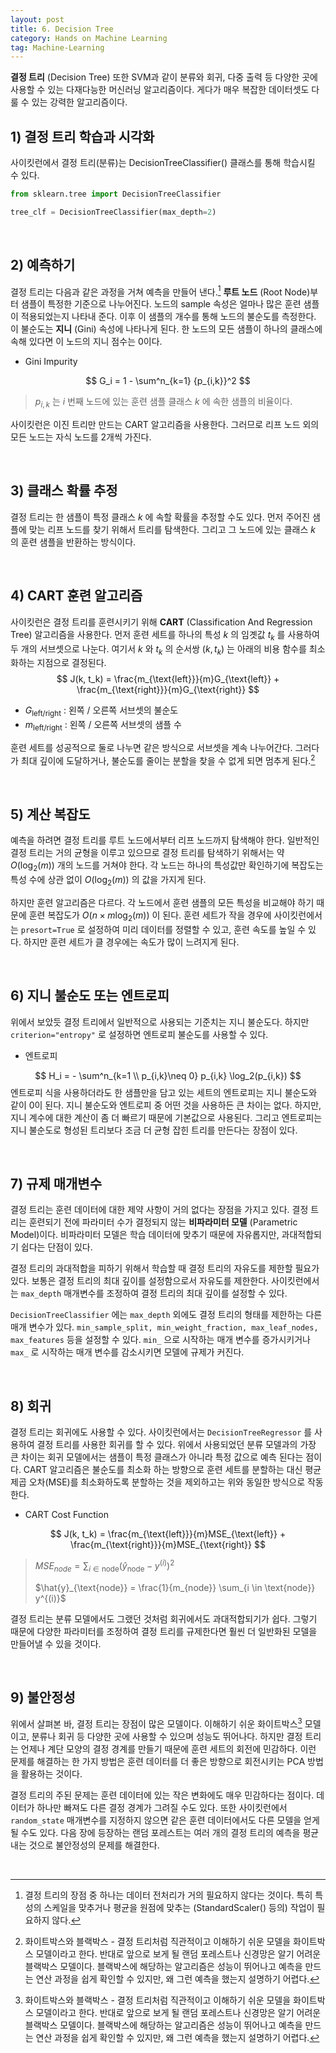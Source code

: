 ```yaml
---
layout: post
title: 6. Decision Tree
category: Hands on Machine Learning
tag: Machine-Learning
---
```






**결정 트리** (Decision Tree) 또한 SVM과 같이 분류와 회귀, 다중 출력 등 다양한 곳에 사용할 수 있는 다재다능한 머신러닝 알고리즘이다. 게다가 매우 복잡한 데이터셋도 다룰 수 있는 강력한 알고리즘이다.



## 1) 결정 트리 학습과 시각화

사이킷런에서 결정 트리(분류)는 DecisionTreeClassifier() 클래스를 통해 학습시킬 수 있다.

```python
from sklearn.tree import DecisionTreeClassifier

tree_clf = DecisionTreeClassifier(max_depth=2)
```

<br/>

## 2) 예측하기

결정 트리는 다음과 같은 과정을 거쳐 예측을 만들어 낸다.[^1] **루트 노드** (Root Node)부터 샘플이 특정한 기준으로 나누어진다. 노드의 sample 속성은 얼마나 많은 훈련 샘플이 적용되었는지 나타내 준다. 이후 이 샘플의 개수를 통해 노드의 불순도를 측정한다. 이 불순도는 **지니** (Gini) 속성에 나타나게 된다. 한 노드의 모든 샘플이 하나의 클래스에 속해 있다면 이 노드의 지니 점수는 0이다.

- Gini Impurity

$$
G_i = 1 - \sum^n_{k=1} {p_{i,k}}^2
$$
>  $p_{i,k}$ 는 $i$ 번째 노드에 있는 훈련 샘플 클래스 $k$ 에 속한 샘플의 비율이다.

사이킷런은 이진 트리만 만드는 CART 알고리즘을 사용한다. 그러므로 리프 노드 외의 모든 노드는 자식 노드를 2개씩 가진다. 

<br/>

## 3) 클래스 확률 추정

결정 트리는 한 샘플이 특정 클래스 $k$ 에 속할 확률을 추정할 수도 있다. 먼저 주어진 샘플에 맞는 리프 노드를 찾기 위해서 트리를 탐색한다. 그리고 그 노드에 있는 클래스 $k$ 의 훈련 샘플을 반환하는 방식이다. 

<br/>

## 4) CART 훈련 알고리즘

사이킷런은 결정 트리를 훈련시키기 위해 **CART** (Classification And Regression Tree) 알고리즘을 사용한다. 먼저 훈련 세트를 하나의 특성 $k$ 의 임곗값 $t_k$ 를 사용하여 두 개의 서브셋으로 나눈다. 여기서 $k$ 와 $t_k$ 의 순서쌍 $(k, t_k)$ 는 아래의 비용 함수를 최소화하는 지점으로 결정된다. <br/>
$$
J(k, t_k) = \frac{m_{\text{left}}}{m}G_{\text{left}} + \frac{m_{\text{right}}}{m}G_{\text{right}}
$$

- $G_{\text{left/right}}$ : 왼쪽 / 오른쪽 서브셋의 불순도 
- $m_{\text{left/right}}$ : 왼쪽 / 오른쪽 서브셋의 샘플 수

훈련 세트를 성공적으로 둘로 나누면 같은 방식으로 서브셋을 계속 나누어간다. 그러다가 최대 깊이에 도달하거나, 불순도를 줄이는 분할을 찾을 수 없게 되면 멈추게 된다.[^2]

<br/>

## 5) 계산 복잡도

예측을 하려면 결정 트리를 루트 노드에서부터 리프 노드까지 탐색해야 한다. 일반적인 결정 트리는 거의 균형을 이루고 있으므로 결정 트리를 탐색하기 위해서는 약 $O(\log_2(m))$ 개의 노드를 거쳐야 한다. 각 노드는 하나의 특성값만 확인하기에 복잡도는 특성 수에 상관 없이 $O(\log_2(m))$ 의 값을 가지게 된다.

하지만 훈련 알고리즘은 다르다. 각 노드에서 훈련 샘플의 모든 특성을 비교해야 하기 때문에 훈련 복잡도가 $O(n \times m\log_2(m))$ 이 된다. 훈련 세트가 작을 경우에 사이킷런에서는 `presort=True` 로 설정하여 미리 데이터를 정렬할 수 있고, 훈련 속도를 높일 수 있다. 하지만 훈련 세트가 클 경우에는 속도가 많이 느려지게 된다.

<br/>

## 6) 지니 불순도 또는 엔트로피

위에서 보았듯 결정 트리에서 일반적으로 사용되는 기준치는 지니 불순도다. 하지만 `criterion="entropy"` 로 설정하면 엔트로피 불순도를 사용할 수 있다.

- 엔트로피

$$
H_i = - \sum^n_{k=1 \\ p_{i,k}\neq 0} p_{i,k} \log_2(p_{i,k})
$$
엔트로피 식을 사용하더라도 한 샘플만을 담고 있는 세트의 엔트로피는 지니 불순도와 같이 0이 된다. 지니 불순도와 엔트로피 중 어떤 것을 사용하든 큰 차이는 없다. 하지만, 지니 계수에 대한 계산이 좀 더 빠르기 때문에 기본값으로 사용된다. 그리고 엔트로피는 지니 불순도로 형성된 트리보다 조금 더 균형 잡힌 트리를 만든다는 장점이 있다.

<br/>

## 7) 규제 매개변수

결정 트리는 훈련 데이터에 대한 제약 사항이 거의 없다는 장점을 가지고 있다. 결정 트리는 훈련되기 전에 파라미터 수가 결정되지 않는 **비파라미터 모델** (Parametric Model)이다. 비파라미터 모델은 학습 데이터에 맞추기 때문에 자유롭지만, 과대적합되기 쉽다는 단점이 있다.

결정 트리의 과대적합을 피하기 위해서 학습할 때 결정 트리의 자유도를 제한할 필요가 있다. 보통은 결정 트리의 최대 깊이를 설정함으로서 자유도를 제한한다. 사이킷런에서는 `max_depth` 매개변수를 조정하여 결정 트리의 최대 깊이를 설정할 수 있다.

`DecisionTreeClassifier` 에는 `max_depth` 외에도 결정 트리의 형태를 제한하는 다른 매개 변수가 있다. `min_sample_split, min_weight_fraction, max_leaf_nodes, max_features` 등을 설정할 수 있다. `min_` 으로 시작하는 매개 변수를 증가시키거나 `max_` 로 시작하는 매개 변수를 감소시키면 모델에 규제가 커진다.

<br/>

## 8) 회귀

결정 트리는 회귀에도 사용할 수 있다. 사이킷런에서는 `DecisionTreeRegressor` 를 사용하여 결정 트리를 사용한 회귀를 할 수 있다. 위에서 사용되었던 분류 모델과의 가장 큰 차이는 회귀 모델에서는 샘플이 특정 클래스가 아니라 특정 값으로 예측 된다는 점이다. CART 알고리즘은 불순도를 최소화 하는 방향으로 훈련 세트를 분할하는 대신 평균 제곱 오차(MSE)를 최소화하도록 분할하는 것을 제외하고는 위와 동일한 방식으로 작동한다.

- CART Cost Function

$$
J(k, t_k) = \frac{m_{\text{left}}}{m}MSE_{\text{left}} + \frac{m_{\text{right}}}{m}MSE_{\text{right}}
$$

>  $MSE_{node} = \sum_{i \in \text{node}} (\hat{y}_{\text{node}} - y^{(i)})^2$
>
> $\hat{y}_{\text{node}} = \frac{1}{m_{node}} \sum_{i \in \text{node}} y^{(i)}$

결정 트리는 분류 모델에서도 그랬던 것처럼 회귀에서도 과대적합되기가 쉽다. 그렇기 때문에 다양한 파라미터를 조정하여 결정 트리를 규제한다면 훨씬 더 일반화된 모델을 만들어낼 수 있을 것이다.

<br/>

## 9) 불안정성

위에서 살펴본 바, 결정 트리는 장점이 많은 모델이다. 이해하기 쉬운 화이트박스[^2] 모델이고, 분류나 회귀 등 다양한 곳에 사용할 수 있으며 성능도 뛰어나다. 하지만 결정 트리는 언제나 계단 모양의 결정 경계를 만들기 때문에 훈련 세트의 회전에 민감하다. 이런 문제를 해결하는 한 가지 방법은 훈련 데이터를 더 좋은 방향으로 회전시키는 PCA 방법을 활용하는 것이다.

결정 트리의 주된 문제는 훈련 데이터에 있는 작은 변화에도 매우 민감하다는 점이다. 데이터가 하나만 빠져도 다른 결정 경계가 그려질 수도 있다. 또한 사이킷런에서 `random_state` 매개변수를 지정하지 않으면 같은 훈련 데이터에서도 다른 모델을 얻게 될 수도 있다. 다음 장에 등장하는 랜덤 포레스트는 여러 개의 결정 트리의 예측을 평균내는 것으로 불안정성의 문제를 해결한다.

<br/>

[^1]: 결정 트리의 장점 중 하나는 데이터 전처리가 거의 필요하지 않다는 것이다. 특히 특성의 스케일을 맞추거나 평균을 원점에 맞추는 (StandardScaler() 등의) 작업이 필요하지 않다.
[^2]: 화이트박스와 블랙박스 - 결정 트리처럼 직관적이고 이해하기 쉬운 모델을 화이트박스 모델이라고 한다. 반대로 앞으로 보게 될 랜덤 포레스트나 신경망은 알기 어려운 블랙박스 모델이다. 블랙박스에 해당하는 알고리즘은 성능이 뛰어나고 예측을 만드는 연산 과정을 쉽게 확인할 수 있지만, 왜 그런 예측을 했는지 설명하기 어렵다.